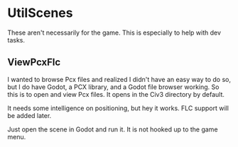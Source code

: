 # UtilScenes

These aren't necessarily for the game. This is especially to help with dev tasks.

## ViewPcxFlc

I wanted to browse Pcx files and realized I didn't have an easy way to do so, but I do have Godot, a PCX library, and a Godot file browser working. So this is to open and view Pcx files. It opens in the Civ3 directory by default.

It needs some intelligence on positioning, but hey it works. FLC support will be added later.

Just open the scene in Godot and run it. It is not hooked up to the game menu.
